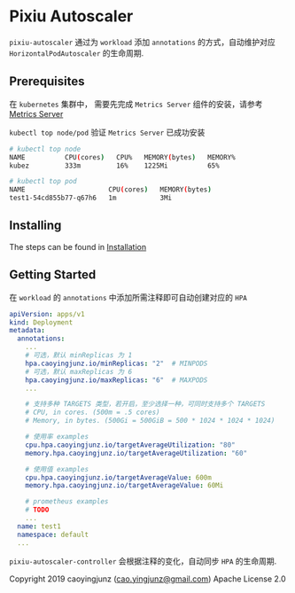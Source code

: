 # Pixiu Autoscaler

`pixiu-autoscaler` 通过为 `workload` 添加 `annotations` 的方式，自动维护对应 `HorizontalPodAutoscaler` 的生命周期.

## Prerequisites

在 `kubernetes` 集群中， 需要先完成 `Metrics Server` 组件的安装，请参考 [Metrics Server](https://github.com/kubernetes-incubator/metrics-server)

`kubectl top node/pod` 验证 `Metrics Server` 已成功安装

``` bash
# kubectl top node
NAME          CPU(cores)   CPU%   MEMORY(bytes)   MEMORY%
kubez         333m         16%    1225Mi          65%

# kubectl top pod
NAME                     CPU(cores)   MEMORY(bytes)
test1-54cd855b77-q67h6   1m           3Mi
```

## Installing

The steps can be found in [Installation](./deploy)

## Getting Started

在 `workload` 的 `annotations` 中添加所需注释即可自动创建对应的 `HPA`

```yaml
apiVersion: apps/v1
kind: Deployment
metadata:
  annotations:
    ...
    # 可选，默认 minReplicas 为 1
    hpa.caoyingjunz.io/minReplicas: "2"  # MINPODS
    # 可选，默认 maxReplicas 为 6
    hpa.caoyingjunz.io/maxReplicas: "6"  # MAXPODS
    ...

    # 支持多种 TARGETS 类型，若开启，至少选择一种，可同时支持多个 TARGETS
    # CPU, in cores. (500m = .5 cores)
    # Memory, in bytes. (500Gi = 500GiB = 500 * 1024 * 1024 * 1024)

    # 使用率 examples
    cpu.hpa.caoyingjunz.io/targetAverageUtilization: "80"
    memory.hpa.caoyingjunz.io/targetAverageUtilization: "60"

    # 使用值 examples
    cpu.hpa.caoyingjunz.io/targetAverageValue: 600m
    memory.hpa.caoyingjunz.io/targetAverageValue: 60Mi

    # prometheus examples
    # TODO
    ...
  name: test1
  namespace: default
  ...
```

`pixiu-autoscaler-controller` 会根据注释的变化，自动同步 `HPA` 的生命周期.

Copyright 2019 caoyingjunz (cao.yingjunz@gmail.com) Apache License 2.0
